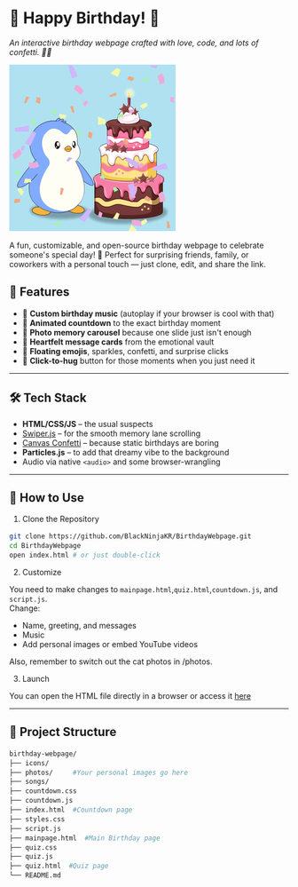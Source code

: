 # 🎂 Happy Birthday! 🎈

_An interactive birthday webpage crafted with love, code, and lots of confetti. 🎉🎉_

![Banner](icons/cake.gif)

A fun, customizable, and open-source birthday webpage to celebrate someone's special day! 🎂
Perfect for surprising friends, family, or coworkers with a personal touch — just clone, edit, and share the link.

## 🧁 Features

- 🎵 **Custom birthday music** (autoplay if your browser is cool with that)
- 🎉 **Animated countdown** to the exact birthday moment
- 📸 **Photo memory carousel** because one slide just isn't enough
- 💬 **Heartfelt message cards** from the emotional vault
- 🎈 **Floating emojis**, sparkles, confetti, and surprise clicks
- 💖 **Click-to-hug** button for those moments when you just need it

---
## 🛠️ Tech Stack

- **HTML/CSS/JS** – the usual suspects
- [Swiper.js](https://swiperjs.com/) – for the smooth memory lane scrolling
- [Canvas Confetti](https://github.com/catdad/canvas-confetti) – because static birthdays are boring
- **Particles.js** – to add that dreamy vibe to the background
- Audio via native `<audio>` and some browser-wrangling

---

## 🚀 How to Use

1. Clone the Repository

```bash
git clone https://github.com/BlackNinjaKR/BirthdayWebpage.git
cd BirthdayWebpage
open index.html # or just double-click
```

2. Customize

You need to make changes to `mainpage.html`,`quiz.html`,`countdown.js`, and `script.js`.  
Change:  
  
- Name, greeting, and messages  
- Music
- Add personal images or embed YouTube videos  

  
Also, remember to switch out the cat photos in /photos.  

3. Launch

You can open the HTML file directly in a browser or access it [here](https://birthday-webpage-two.vercel.app/)

---

## 📁 Project Structure

``` bash
birthday-webpage/
├── icons/
├── photos/     #Your personal images go here
├── songs/
├── countdown.css
├── countdown.js
├── index.html  #Countdown page
├── styles.css
├── script.js
├── mainpage.html  #Main Birthday page
├── quiz.css
├── quiz.js
├── quiz.html  #Quiz page
└── README.md
```